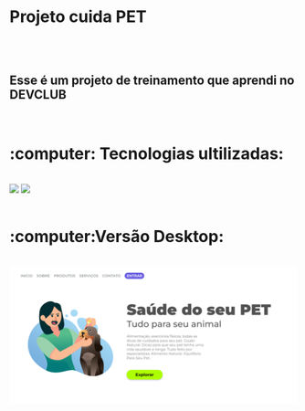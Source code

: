 <h1>Projeto cuida PET </h1>
<br>
<br>
<h2>Esse é um projeto de treinamento que aprendi no DEVCLUB</h2>
<br>
<h1>:computer: Tecnologias ultilizadas:</h1>
<br>
  <img src="https://img.shields.io/badge/HTML-239120?style=for-the-badge&logo=html5&logoColor=white"/>
  <img src="https://img.shields.io/badge/CSS3-1572B6?style=for-the-badge&logo=css3&logoColor=white"/>
  <br>
<br>
<h1>:computer:Versão Desktop:</h1>
<br>
<img src="https://github.com/FelipeNzp/pj-cuida-pet/blob/master/Assets/Desktop.png?raw=true" />
